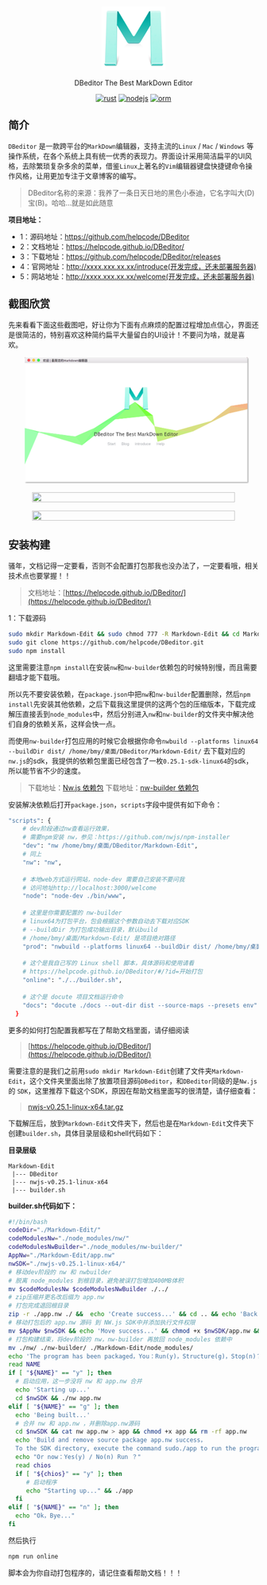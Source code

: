 <p align="center">
    <img src="./public/images/markdown.png"/>
</p>
<p align="center">
  DBeditor The Best MarkDown Editor
</p>
<p align="center">
  <a href="https://github.com/helpcode/Node-Crawler/"><img src="https://img.shields.io/travis/rust-lang/rust.svg" alt="rust"></a>
  <a href="https://nodejs.org/en/download/"><img src="https://img.shields.io/badge/node.js-6.11.1-blue.svg" alt="nodejs"></a>
  <a href="https://img.shields.io/packagist/l/doctrine/orm.svg"><img src="https://img.shields.io/packagist/l/doctrine/orm.svg" alt="orm"></a>

</p>

## 简介

`DBeditor` 是一款跨平台的`MarkDown`编辑器，支持主流的`Linux` / `Mac` / `Windows` 等操作系统，在各个系统上具有统一优秀的表现力。界面设计采用简洁扁平的UI风格，去除繁琐复杂多余的菜单，借鉴`Linux`上著名的`Vim`编辑器键盘快捷键命令操作风格，让用更加专注于文章博客的编写。


> DBeditor名称的来源：我养了一条日天日地的黑色小泰迪，它名字叫大(D)宝(B)。哈哈...就是如此随意

**项目地址：**

- 1：源码地址：https://github.com/helpcode/DBeditor
- 2：文档地址：https://helpcode.github.io/DBeditor/
- 3：下载地址：https://github.com/helpcode/DBeditor/releases
- 4：官网地址：http://xxxx.xxx.xx.xx/introduce(开发完成，还未部署服务器)
- 5：网站地址：http://xxxx.xxx.xx.xx/welcome(开发完成，还未部署服务器)
 
 
## 截图欣赏

先来看看下面这些截图吧，好让你为下面有点麻烦的配置过程增加点信心，界面还是很简洁的，特别喜欢这种简约扁平大量留白的UI设计！不要问为啥，就是喜欢。

<p align="center">
    <img width="90%" height="90%" src="./public/images/home-js.png"/>
</p>

<p align="center">
   <img width="90%" height="90%" src="http://okkzzhtds.bkt.clouddn.com/index-home.png"/>
</p>

<p align="center">
   <img width="90%" height="90%" src="http://okkzzhtds.bkt.clouddn.com/infert.png"/>
</p>
 
 
 
## 安装构建

骚年，文档记得一定要看，否则不会配置打包那我也没办法了，一定要看哦，相关技术点也要掌握！！

> 文档地址：[https://helpcode.github.io/DBeditor/](https://helpcode.github.io/DBeditor/)

1：下载源码

```bash
sudo mkdir Markdown-Edit && sudo chmod 777 -R Markdown-Edit && cd Markdown-Edit
sudo git clone https://github.com/helpcode/DBeditor.git
sudo npm install
``` 

这里需要注意`npm install`在安装`nw`和`nw-builder`依赖包的时候特别慢，而且需要翻墙才能下载哦。

所以先不要安装依赖，在`package.json`中把`nw`和`nw-builder`配置删除，然后`npm install`先安装其他依赖，之后下载我这里提供的这两个包的压缩版本，下载完成解压直接丢到`node_modules`中，然后分别进入`nw`和`nw-builder`的文件夹中解决他们自身的依赖关系，这样会快一点。

而使用`nw-builder`打包应用的时候它会根据你命令`nwbuild --platforms linux64 --buildDir dist/ /home/bmy/桌面/DBeditor/Markdown-Edit/` 去下载对应的`nw.js`的sdk，我提供的依赖包里面已经包含了一枚`0.25.1-sdk-linux64`的sdk，所以能节省不少的速度。


> 下载地址：[Nw.js 依赖包]()
> 下载地址：[nw-builder 依赖包]()


安装解决依赖后打开`package.json`，`scripts`字段中提供有如下命令：

```bash
"scripts": {
    # dev阶段通过nw查看运行效果，
    # 需要npm安装 nw，参见：https://github.com/nwjs/npm-installer
    "dev": "nw /home/bmy/桌面/DBeditor/Markdown-Edit",
    # 同上
    "nw": "nw",
    
    # 本地web方式运行网站，node-dev 需要自己安装不要问我
    # 访问地址http://localhost:3000/welcome
    "node": "node-dev ./bin/www",
    
    # 这里是你需要配置的 nw-builder
    # linux64为打包平台，包会根据这个参数自动去下载对应SDK
    # --buildDir 为打包成功输出目录，默认build
    # /home/bmy/桌面/Markdown-Edit/ 是项目绝对路径
    "prod": "nwbuild --platforms linux64 --buildDir dist/ /home/bmy/桌面/DBeditor/Markdown-Edit/",
    
    # 这个是我自己写的 Linux shell 脚本，具体源码和使用请看 
    # https://helpcode.github.io/DBeditor/#/?id=开始打包
    "online": "./../builder.sh",
    
    # 这个是 docute 项目文档运行命令
    "docs": "docute ./docs --out-dir dist --source-maps --presets env"
  }
```

更多的如何打包配置我都写在了帮助文档里面，请仔细阅读

> [https://helpcode.github.io/DBeditor/](https://helpcode.github.io/DBeditor/)

需要注意的是我们之前用`sudo mkdir Markdown-Edit`创建了文件夹`Markdown-Edit`，这个文件夹里面出除了放置项目源码`DBeditor`，和`DBeditor`同级的是`Nw.js`的 `SDK`，这里推荐下载这个SDK，原因在帮助文档里面写的很清楚，请仔细查看：

> [nwjs-v0.25.1-linux-x64.tar.gz](https://dl.nwjs.io/v0.25.1/nwjs-v0.25.1-linux-x64.tar.gz)

下载解压后，放到`Markdown-Edit`文件夹下，然后也是在`Markdown-Edit`文件夹下创建`builder.sh`，具体目录层级和shell代码如下：

**目录层级**
```text
Markdown-Edit
 |--- DBeditor
 |--- nwjs-v0.25.1-linux-x64
 |--- builder.sh
```

**builder.sh代码如下：**

```bash
#!/bin/bash
codeDir="./Markdown-Edit/"
codeModulesNw="./node_modules/nw/"
codeModulesNwBuilder="./node_modules/nw-builder/"
AppNw="./Markdown-Edit/app.nw"
nwSDK="./nwjs-v0.25.1-linux-x64/"
# 移动dev阶段的 nw 和 nwbuilder
# 脱离 node_modules 到根目录，避免被误打包增加400MB体积
mv $codeModulesNw $codeModulesNwBuilder ./../
# zip压缩并更名改后缀为 app.nw
# 打包完成退回根目录
zip -r ./app.nw ./ &&  echo 'Create success...' && cd .. && echo 'Back to the root directory...'
# 移动打包后的 app.nw 源码 到 NW.js SDK中并添加执行文件权限
mv $AppNw $nwSDK && echo 'Move success...' && chmod +x $nwSDK/app.nw && echo 'Add permission to succeed...'
# 打包构建结束，将dev阶段的 nw，nw-builder 再放回 node_modules 依赖中
mv ./nw/ ./nw-builder/ ./Markdown-Edit/node_modules/
echo 'The program has been packaged，You：Run(y)，Structure(g)，Stop(n)？'
read NAME
if [ "${NAME}" == "y" ]; then
  # 启动应用，这一步没将 nw 和 app.nw 合并
  echo 'Starting up...'
  cd $nwSDK && ./nw app.nw
elif [ "${NAME}" == "g" ]; then
  echo 'Being built...'
  # 合并 nw 和 app.nw ，并删除app.nw源码
  cd $nwSDK && cat nw app.nw > app && chmod +x app && rm -rf app.nw
  echo 'Build and remove source package app.nw success，
  To the SDK directory, execute the command sudo./app to run the program....'
  echo "Or now：Yes(y) / No(n) Run ？"
  read chios
  if [ "${chios}" == "y" ]; then
     # 启动程序
     echo "Starting up..." && ./app
  fi
elif [ "${NAME}" == "n" ]; then
  echo "Ok，Bye..."
fi
```

然后执行
```bash
npm run online
```
脚本会为你自动打包程序的，请记住查看帮助文档！！！


